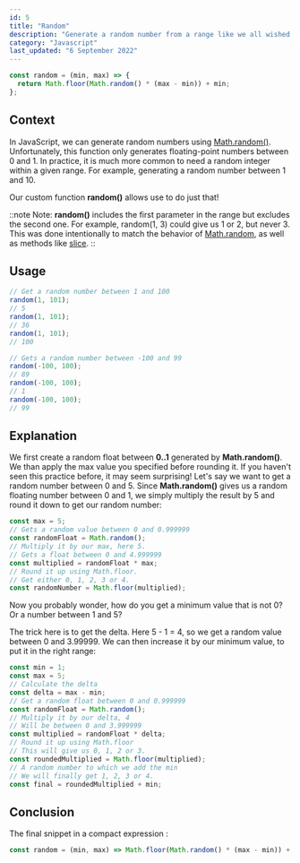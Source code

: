 ```yaml
---
id: 5
title: "Random"
description: "Generate a random number from a range like we all wished Math.random worked."
category: "Javascript"
last_updated: "6 September 2022"
---
```


```js
const random = (min, max) => {
  return Math.floor(Math.random() * (max - min)) + min;
};
```

## Context

In JavaScript, we can generate random numbers using [Math.random()](https://developer.mozilla.org/en-US/docs/Web/JavaScript/Reference/Global_Objects/Math/random). Unfortunately, this function only generates floating-point numbers between 0 and 1.
In practice, it is much more common to need a random integer within a given range. For example, generating a random number between 1 and 10.

Our custom function **random()** allows use to do just that!

::note
Note: **random()** includes the first parameter in the range but excludes the second one. For example, random(1, 3) could give us 1 or 2, but never 3.
This was done intentionally to match the behavior of [Math.random](https://developer.mozilla.org/en-US/docs/Web/JavaScript/Reference/Global_Objects/Math/random), as well as methods like [slice](https://developer.mozilla.org/en-US/docs/Web/JavaScript/Reference/Global_Objects/Array/slice).
::

## Usage

```js
// Get a random number between 1 and 100
random(1, 101);
// 5
random(1, 101);
// 36
random(1, 101);
// 100

// Gets a random number between -100 and 99
random(-100, 100);
// 89
random(-100, 100);
// 1
random(-100, 100);
// 99
```

## Explanation

We first create a random float between **0..1** generated by **Math.random()**. We than apply the max value you specified before rounding it.
If you haven't seen this practice before, it may seem surprising!
Let's say we want to get a random number between 0 and 5. Since **Math.random()** gives us a random floating number between 0 and 1, we simply multiply the result by 5 and round it down to get our random number:

```js
const max = 5;
// Gets a random value between 0 and 0.999999
const randomFloat = Math.random();
// Multiply it by our max, here 5.
// Gets a float between 0 and 4.999999
const multiplied = randomFloat * max;
// Round it up using Math.floor.
// Get either 0, 1, 2, 3 or 4.
const randomNumber = Math.floor(multiplied);
```

Now you probably wonder, how do you get a minimum value that is not 0? Or a number between 1 and 5?

The trick here is to get the delta. Here 5 - 1 = 4, so we get a random value between 0 and 3.99999. We can then increase it by our minimum value, to put it in the right range:

```js
const min = 1;
const max = 5;
// Calculate the delta
const delta = max - min;
// Get a random float between 0 and 0.999999
const randomFloat = Math.random();
// Multiply it by our delta, 4
// Will be between 0 and 3.999999
const multiplied = randomFloat * delta;
// Round it up using Math.floor
// This will give us 0, 1, 2 or 3.
const roundedMultiplied = Math.floor(multiplied);
// A random number to which we add the min
// We will finally get 1, 2, 3 or 4.
const final = roundedMultiplied + min;
```

## Conclusion

The final snippet in a compact expression :

```js
const random = (min, max) => Math.floor(Math.random() * (max - min)) + min;
```
